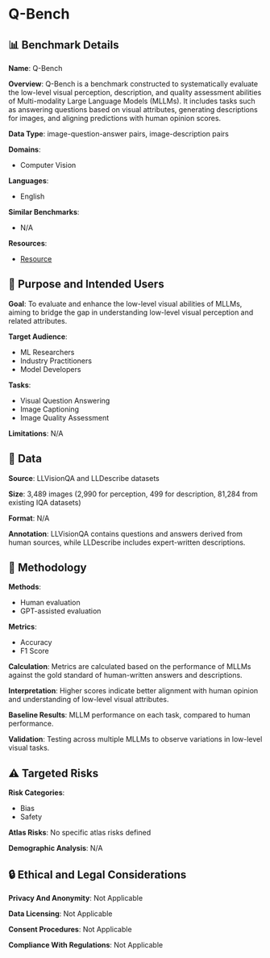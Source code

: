 # Q-Bench

## 📊 Benchmark Details

**Name**: Q-Bench

**Overview**: Q-Bench is a benchmark constructed to systematically evaluate the low-level visual perception, description, and quality assessment abilities of Multi-modality Large Language Models (MLLMs). It includes tasks such as answering questions based on visual attributes, generating descriptions for images, and aligning predictions with human opinion scores.

**Data Type**: image-question-answer pairs, image-description pairs

**Domains**:
- Computer Vision

**Languages**:
- English

**Similar Benchmarks**:
- N/A

**Resources**:
- [Resource](https://q-future.github.io/Q-Bench)

## 🎯 Purpose and Intended Users

**Goal**: To evaluate and enhance the low-level visual abilities of MLLMs, aiming to bridge the gap in understanding low-level visual perception and related attributes.

**Target Audience**:
- ML Researchers
- Industry Practitioners
- Model Developers

**Tasks**:
- Visual Question Answering
- Image Captioning
- Image Quality Assessment

**Limitations**: N/A

## 💾 Data

**Source**: LLVisionQA and LLDescribe datasets

**Size**: 3,489 images (2,990 for perception, 499 for description, 81,284 from existing IQA datasets)

**Format**: N/A

**Annotation**: LLVisionQA contains questions and answers derived from human sources, while LLDescribe includes expert-written descriptions.

## 🔬 Methodology

**Methods**:
- Human evaluation
- GPT-assisted evaluation

**Metrics**:
- Accuracy
- F1 Score

**Calculation**: Metrics are calculated based on the performance of MLLMs against the gold standard of human-written answers and descriptions.

**Interpretation**: Higher scores indicate better alignment with human opinion and understanding of low-level visual attributes.

**Baseline Results**: MLLM performance on each task, compared to human performance.

**Validation**: Testing across multiple MLLMs to observe variations in low-level visual tasks.

## ⚠️ Targeted Risks

**Risk Categories**:
- Bias
- Safety

**Atlas Risks**:
No specific atlas risks defined

**Demographic Analysis**: N/A

## 🔒 Ethical and Legal Considerations

**Privacy And Anonymity**: Not Applicable

**Data Licensing**: Not Applicable

**Consent Procedures**: Not Applicable

**Compliance With Regulations**: Not Applicable
